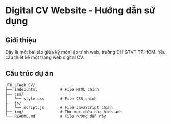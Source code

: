 # Digital CV Website - Hướng dẫn sử dụng

## Giới thiệu

Đây là một bài tâp giữa kỳ môn lập trình web, trường ĐH GTVT TP.HCM. Yêu cầu thiết kế một trang web digital CV.

## Cấu trúc dự án

```plaintext
UTH_LTWeb_CV/
├── index.html          # File HTML chính
├── css/
│   └── style.css       # File CSS chính
├── js/
│   └── script.js       # File JavaScript chính
├── img/                # Thư mục chứa các hình ảnh
└── README.md           # File hướng dẫn này
```
